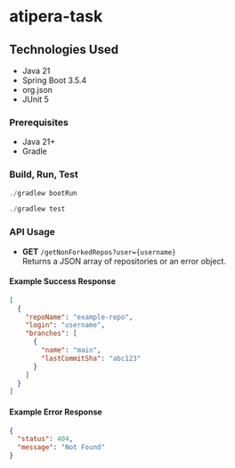 # atipera-task

## Technologies Used

- Java 21
- Spring Boot 3.5.4
- org.json
- JUnit 5

### Prerequisites

- Java 21+
- Gradle

### Build, Run, Test

```powershell
./gradlew bootRun

./gradlew test
```

### API Usage

- **GET** `/getNonForkedRepos?user={username}`  
  Returns a JSON array of repositories or an error object.

#### Example Success Response

```json
[
  {
    "repoName": "example-repo",
    "login": "username",
    "branches": [
      {
        "name": "main",
        "lastCommitSha": "abc123"
      }
    ]
  }
]
```

#### Example Error Response

```json
{
  "status": 404,
  "message": "Not Found"
}
```